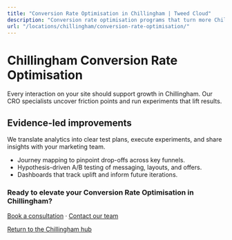 ```yaml
---
title: "Conversion Rate Optimisation in Chillingham | Tweed Cloud"
description: "Conversion rate optimisation programs that turn more Chillingham visitors into customers."
url: "/locations/chillingham/conversion-rate-optimisation/"
---
```


# Chillingham Conversion Rate Optimisation

Every interaction on your site should support growth in Chillingham. Our CRO specialists uncover friction points and run experiments that lift results.

## Evidence-led improvements

We translate analytics into clear test plans, execute experiments, and share insights with your marketing team.

- Journey mapping to pinpoint drop-offs across key funnels.
- Hypothesis-driven A/B testing of messaging, layouts, and offers.
- Dashboards that track uplift and inform future iterations.

### Ready to elevate your Conversion Rate Optimisation in Chillingham?

[Book a consultation](/consultation/) · [Contact our team](/contact/)

[Return to the Chillingham hub](/locations/chillingham/)
